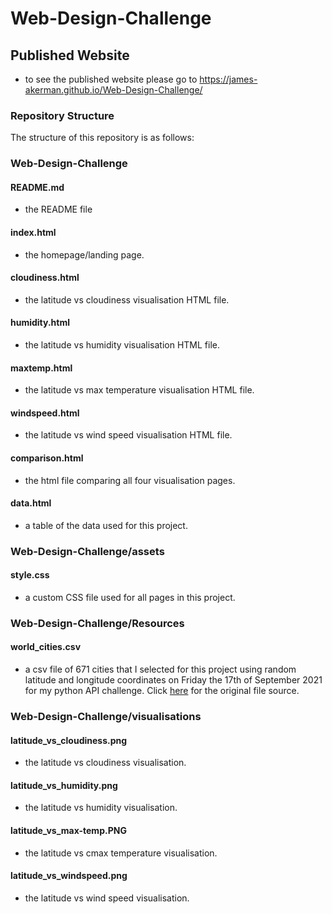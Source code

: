 # Web-Design-Challenge

## Published Website
- to see the published website please go to https://james-akerman.github.io/Web-Design-Challenge/

### Repository Structure
The structure of this repository is as follows:

### Web-Design-Challenge
#### README.md
- the README file
#### index.html
- the homepage/landing page.
#### cloudiness.html
- the latitude vs cloudiness visualisation HTML file.
#### humidity.html
- the latitude vs humidity visualisation HTML file.
#### maxtemp.html
- the latitude vs max temperature visualisation HTML file.
#### windspeed.html
- the latitude vs wind speed visualisation HTML file.
#### comparison.html
- the html file comparing all four visualisation pages. 
#### data.html
- a table of the data used for this project.

### Web-Design-Challenge/assets
#### style.css
- a custom CSS file used for all pages in this project.

### Web-Design-Challenge/Resources
#### world_cities.csv
- a csv file of 671 cities that I selected for this project using random latitude and longitude coordinates on Friday the 17th of September 2021 for my python API challenge. Click [here](https://github.com/James-Akerman/python-api-challenge) for the original file source.

### Web-Design-Challenge/visualisations
#### latitude_vs_cloudiness.png
- the latitude vs cloudiness visualisation.
#### latitude_vs_humidity.png
- the latitude vs humidity visualisation.
#### latitude_vs_max-temp.PNG 
- the latitude vs cmax temperature visualisation.
#### latitude_vs_windspeed.png
- the latitude vs wind speed visualisation.

